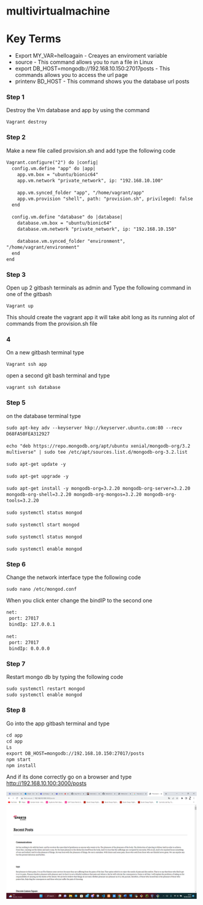 # multivirtualmachine

# Key Terms
- Export MY_VAR=helloagain - Creayes an enviroment variable
- source - This command allows you to run a file in Linux
- export DB_HOST=mongodb://192.168.10.150:27017posts - This commands allows you to access the url page
- printenv BD_HOST - This command shows you the database url posts

### Step 1

Destroy the Vm database and app by using the command

```
Vagrant destroy
```

### Step 2

Make a new file called provision.sh and add type the following code

```
Vagrant.configure("2") do |config|
  config.vm.define "app" do |app|
    app.vm.box = "ubuntu/bionic64"
    app.vm.network "private_network", ip: "192.168.10.100"

    app.vm.synced_folder "app", "/home/vagrant/app"
    app.vm.provision "shell", path: "provision.sh", privileged: false
  end

  config.vm.define "database" do |database|
    database.vm.box = "ubuntu/bionic64"
    database.vm.network "private_network", ip: "192.168.10.150"

    database.vm.synced_folder "environment", "/home/vagrant/environment"
  end
end
```

### Step 3

Open up 2 gitbash terminals as admin and Type the following command in one of the gitbash
```
Vagrant up
```

This should create the vagrant app it will take abit long as its running alot of commands from the provision.sh file

### 4

On a new gitbash terminal type

```
Vagrant ssh app
```
open a second git bash terminal and type
```
vagrant ssh database
```

### Step 5
on the database terminal type

```
sudo apt-key adv --keyserver hkp://keyserver.ubuntu.com:80 --recv D68FA50FEA312927

echo "deb https://repo.mongodb.org/apt/ubuntu xenial/mongodb-org/3.2 multiverse" | sudo tee /etc/apt/sources.list.d/mongodb-org-3.2.list

sudo apt-get update -y

sudo apt-get upgrade -y

sudo apt-get install -y mongodb-org=3.2.20 mongodb-org-server=3.2.20 
mongodb-org-shell=3.2.20 mongodb-org-mongos=3.2.20 mongodb-org-tools=3.2.20

sudo systemctl status mongod

sudo systemctl start mongod

sudo systemctl status mongod

sudo systemctl enable mongod
```

### Step 6
Change the network interface type the following code
```
sudo nano /etc/mongod.conf
```
When you click enter change the bindIP to the second one
```
net:
 port: 27017
 bindIp: 127.0.0.1 
 
net:
 port: 27017
 bindIp: 0.0.0.0 
```

### Step 7
Restart mongo db by typing the following code
```
sudo systemctl restart mongod
sudo systemctl enable mongod
```

### Step 8
Go into the app gitbash terminal and type

```
cd app
cd app
Ls
export DB_HOST=mongodb://192.168.10.150:27017/posts
npm start
npm install
```

And if its done correctly go on a browser and type
http://192.168.10.100:3000/posts


![](./Sparta2.png)







